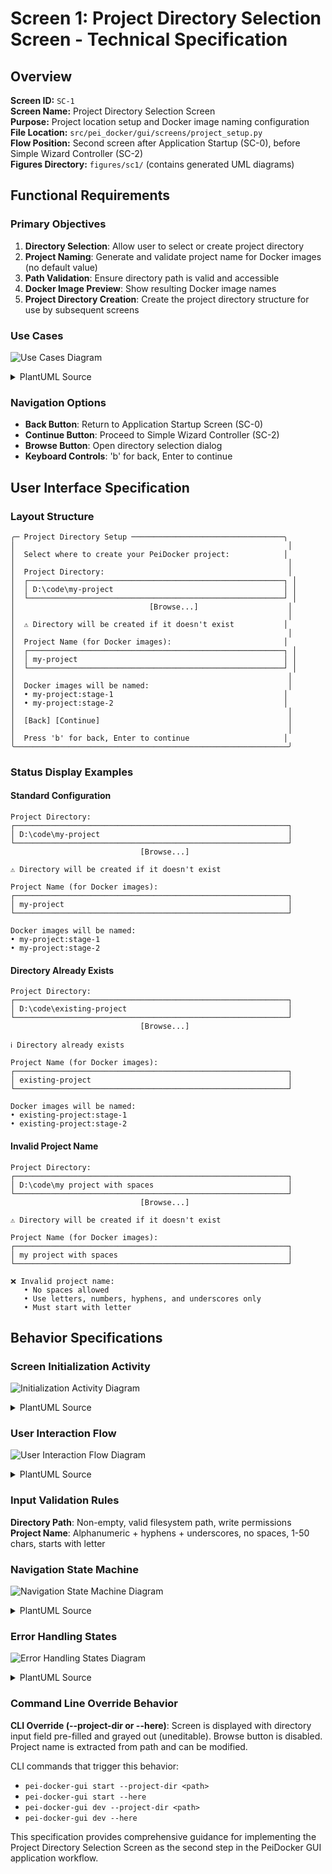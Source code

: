 # Screen 1: Project Directory Selection Screen - Technical Specification

## Overview

**Screen ID:** `SC-1`  
**Screen Name:** Project Directory Selection Screen  
**Purpose:** Project location setup and Docker image naming configuration  
**File Location:** `src/pei_docker/gui/screens/project_setup.py`  
**Flow Position:** Second screen after Application Startup (SC-0), before Simple Wizard Controller (SC-2)  
**Figures Directory:** `figures/sc1/` (contains generated UML diagrams)

## Functional Requirements

### Primary Objectives
1. **Directory Selection**: Allow user to select or create project directory
2. **Project Naming**: Generate and validate project name for Docker images (no default value)
3. **Path Validation**: Ensure directory path is valid and accessible
4. **Docker Image Preview**: Show resulting Docker image names
5. **Project Directory Creation**: Create the project directory structure for use by subsequent screens

### Use Cases

![Use Cases Diagram](figures/sc1/use-cases.svg)

<details>
<summary>PlantUML Source</summary>

```plantuml
@startuml
left to right direction
actor "User" as user
actor "File System" as fs
actor "Docker System" as docker

rectangle "Project Directory Selection Screen" {
  usecase "Select Project Directory" as UC1
  usecase "Enter Project Name" as UC2
  usecase "Browse for Directory" as UC3
  usecase "Validate Directory Path" as UC4
  usecase "Create Project Directory" as UC5
  usecase "Check Docker Images" as UC6
  usecase "Preview Image Names" as UC7
}

user --> UC1
user --> UC2
user --> UC3
UC1 --> UC4 : <<include>>
UC4 --> UC5 : <<extend>>
UC2 --> UC7 : <<include>>
UC6 --> docker
UC4 --> fs
UC5 --> fs
@enduml
```
</details>

### Navigation Options
- **Back Button**: Return to Application Startup Screen (SC-0)
- **Continue Button**: Proceed to Simple Wizard Controller (SC-2)
- **Browse Button**: Open directory selection dialog
- **Keyboard Controls**: 'b' for back, Enter to continue

## User Interface Specification

### Layout Structure
```
╭─ Project Directory Setup ──────────────────────────────────╮
│                                                             │
│  Select where to create your PeiDocker project:            │
│                                                             │
│  Project Directory:                                         │
│  ┌─────────────────────────────────────────────────────────┐ │
│  │ D:\code\my-project                                      │ │
│  └─────────────────────────────────────────────────────────┘ │
│                              [Browse...]                    │
│                                                             │
│  ⚠ Directory will be created if it doesn't exist           │
│                                                             │
│  Project Name (for Docker images):                         │
│  ┌─────────────────────────────────────────────────────────┐ │
│  │ my-project                                              │ │
│  └─────────────────────────────────────────────────────────┘ │
│                                                             │
│  Docker images will be named:                               │
│  • my-project:stage-1                                      │
│  • my-project:stage-2                                      │
│                                                             │
│  [Back] [Continue]                                          │
│                                                             │
│  Press 'b' for back, Enter to continue                     │
╰─────────────────────────────────────────────────────────────╯
```

### Status Display Examples

#### Standard Configuration
```
Project Directory:
┌─────────────────────────────────────────────────────────────┐
│ D:\code\my-project                                          │
└─────────────────────────────────────────────────────────────┘
                             [Browse...]

⚠ Directory will be created if it doesn't exist

Project Name (for Docker images):
┌─────────────────────────────────────────────────────────────┐
│ my-project                                                  │
└─────────────────────────────────────────────────────────────┘

Docker images will be named:
• my-project:stage-1
• my-project:stage-2
```

#### Directory Already Exists
```
Project Directory:
┌─────────────────────────────────────────────────────────────┐
│ D:\code\existing-project                                    │
└─────────────────────────────────────────────────────────────┘
                             [Browse...]

ℹ Directory already exists

Project Name (for Docker images):
┌─────────────────────────────────────────────────────────────┐
│ existing-project                                            │
└─────────────────────────────────────────────────────────────┘

Docker images will be named:
• existing-project:stage-1
• existing-project:stage-2
```


#### Invalid Project Name
```
Project Directory:
┌─────────────────────────────────────────────────────────────┐
│ D:\code\my project with spaces                              │
└─────────────────────────────────────────────────────────────┘
                             [Browse...]

⚠ Directory will be created if it doesn't exist

Project Name (for Docker images):
┌─────────────────────────────────────────────────────────────┐
│ my project with spaces                                      │
└─────────────────────────────────────────────────────────────┘

❌ Invalid project name: 
   • No spaces allowed
   • Use letters, numbers, hyphens, and underscores only
   • Must start with letter
```

## Behavior Specifications

### Screen Initialization Activity

![Initialization Activity Diagram](figures/sc1/initialization-activity.svg)

<details>
<summary>PlantUML Source</summary>

```plantuml
@startuml
start
:Display screen;
if (CLI override provided?) then (yes)
  :Pre-fill directory path (grayed out);
  :Disable directory path input;
  :Disable browse button;
else (no)
  :Load default directory path;
  :Enable all controls;
endif
:Extract project name from path;
:Validate initial state;
stop
@enduml
```
</details>

### User Interaction Flow

![User Interaction Flow Diagram](figures/sc1/user-interaction-flow.svg)

<details>
<summary>PlantUML Source</summary>

```plantuml
@startuml
start
repeat
  :User enters directory path;
  fork
    :Validate path format;
    :Check permissions;
    :Show existence status;
  fork again
    :Auto-extract project name;
    :Validate project name;
    :Update Docker image preview;
  end fork
  if (Validation passes?) then (yes)
    :Enable Continue button;
  else (no)
    :Disable Continue button;
    :Show error messages;
  endif
  
  :Wait for user action;
  if (User clicks Browse?) then (yes)
    :Open directory dialog;
    :Update path field;
  else if (User clicks Back?) then (yes)
    :Navigate to SC-0;
    stop
  else if (User clicks Continue?) then (yes)
    :Create project directory;
    :Save state for next screens;
    :Navigate to SC-2;
    stop
  endif
repeat while (Continue editing?) is (yes)
@enduml
```
</details>

### Input Validation Rules

**Directory Path**: Non-empty, valid filesystem path, write permissions  
**Project Name**: Alphanumeric + hyphens + underscores, no spaces, 1-50 chars, starts with letter

### Navigation State Machine

![Navigation State Machine Diagram](figures/sc1/navigation-state-machine.svg)

<details>
<summary>PlantUML Source</summary>

```plantuml
@startuml
[*] --> ScreenLoading
ScreenLoading --> InputReady : initialization_complete
InputReady --> ValidatingInput : user_input_change
ValidatingInput --> InputValid : validation_success
ValidatingInput --> InputInvalid : validation_error
InputValid --> InputReady : user_continues_editing
InputInvalid --> InputReady : user_fixes_input
InputValid --> DirectoryCreating : continue_button_clicked
DirectoryCreating --> NavigatingNext : directory_created
DirectoryCreating --> InputInvalid : creation_failed
NavigatingNext --> [*] : navigate_to_sc2
InputReady --> NavigatingBack : back_button_clicked
NavigatingBack --> [*] : navigate_to_sc0

state InputValid {
  [*] --> ContinueEnabled
}

state InputInvalid {
  [*] --> ContinueDisabled
  [*] --> ErrorDisplayed
}
@enduml
```
</details>

### Error Handling States

![Error Handling States Diagram](figures/sc1/error-handling-states.svg)

<details>
<summary>PlantUML Source</summary>

```plantuml
@startuml
[*] --> NoError
NoError --> PathError : invalid_path_entered
NoError --> NameError : invalid_name_entered
NoError --> PermissionError : permission_check_failed
NoError --> CreationError : directory_creation_failed

PathError --> NoError : valid_path_entered
NameError --> NoError : valid_name_entered
PermissionError --> NoError : permission_granted
CreationError --> NoError : creation_successful
@enduml
```
</details>

### Command Line Override Behavior

**CLI Override (--project-dir or --here)**: Screen is displayed with directory input field pre-filled and grayed out (uneditable). Browse button is disabled. Project name is extracted from path and can be modified. 

CLI commands that trigger this behavior:
- `pei-docker-gui start --project-dir <path>`
- `pei-docker-gui start --here`
- `pei-docker-gui dev --project-dir <path>`
- `pei-docker-gui dev --here`

This specification provides comprehensive guidance for implementing the Project Directory Selection Screen as the second step in the PeiDocker GUI application workflow.